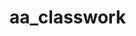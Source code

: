 # aa_classwork
 
                       
                       
                       
                                                             
          
                         
          

          
                             
          

          
                         
          
                    
                          
          

          
                         
          
        
                        
                                  
          
                        
          

          
                         
          

          
                         
          


                                  
          

          
                         
          
                        
          

          
                         
          
                        
          

          
                         
          

                         
          
